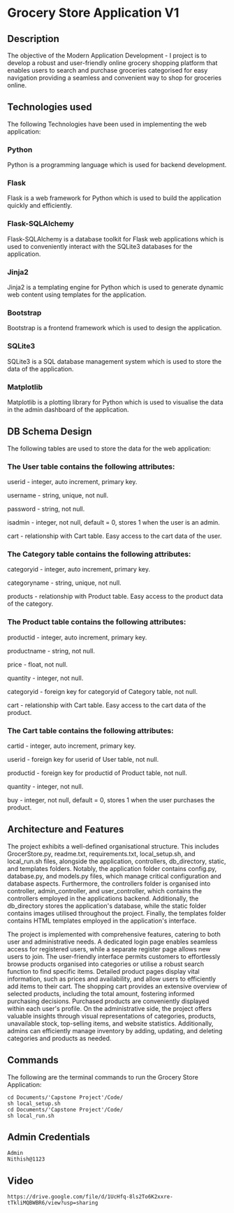 # Grocery Store Application V1
## Description
The objective of the Modern Application Development - I project is to develop a robust and user-friendly online grocery shopping platform that enables users to search and purchase groceries categorised for easy navigation providing a seamless and convenient way to shop for groceries online.
## Technologies used
The following Technologies have been used in implementing the web application:
### Python
Python is a programming language which is used for backend development.
### Flask
Flask is a web framework for Python which is used to build the application quickly and efficiently.
### Flask-SQLAlchemy
Flask-SQLAlchemy is a database toolkit for Flask web applications which is used to conveniently interact with the SQLite3 databases for the application.
### Jinja2
Jinja2 is a templating engine for Python which is used to generate dynamic web content using templates for the application.
### Bootstrap
Bootstrap is a frontend framework which is used to design the application.
### SQLite3
SQLite3 is a SQL database management system which is used to store the data of the application.
### Matplotlib
Matplotlib is a plotting library for Python which is used to visualise the data in the admin dashboard of the application.

## DB Schema Design
The following tables are used to store the data for the web application:

### The User table contains the following attributes:

userid - integer, auto increment, primary key.

username - string, unique, not null.

password - string, not null.

isadmin - integer, not null, default = 0, stores 1 when the user is an admin.

cart - relationship with Cart table. Easy access to the cart data of the user.

### The Category table contains the following attributes:

categoryid - integer, auto increment, primary key.

categoryname - string, unique, not null.

products - relationship with Product table. Easy access to the product data of the category.

### The Product table contains the following attributes:

productid - integer, auto increment, primary key.

productname - string, not null.

price - float, not null.

quantity - integer, not null.

categoryid - foreign key for categoryid of Category table, not null.

cart - relationship with Cart table. Easy access to the cart data of the product.

### The Cart table contains the following attributes:

cartid - integer, auto increment, primary key.

userid - foreign key for userid of User table, not null.

productid - foreign key for productid of Product table, not null.

quantity - integer, not null.

buy - integer, not null, default = 0, stores 1 when the user purchases the product.


## Architecture and Features
The project exhibits a well-defined organisational structure. This includes GrocerStore.py, readme.txt, requirements.txt, local_setup.sh, and local_run.sh files, alongside the application, controllers, db_directory, static, and templates folders. Notably, the application folder contains config.py, database.py, and models.py files, which manage critical configuration and database aspects. Furthermore, the controllers folder is organised into controller, admin_controller, and user_controller, which contains the controllers employed in the applications backend. Additionally, the db_directory stores the application's database, while the static folder contains images utilised throughout the project. Finally, the templates folder contains HTML templates employed in the application's interface.

The project is implemented with comprehensive features, catering to both user and administrative needs. A dedicated login page enables seamless access for registered users, while a separate register page allows new users to join. The user-friendly interface permits customers to effortlessly browse products organised into categories or utilise a robust search function to find specific items. Detailed product pages display vital information, such as prices and availability, and allow users to efficiently add items to their cart. The shopping cart provides an extensive overview of selected products, including the total amount, fostering informed purchasing decisions. Purchased products are conveniently displayed within each user's profile. On the administrative side, the project offers valuable insights through visual representations of categories, products, unavailable stock, top-selling items, and website statistics. Additionally, admins can efficiently manage inventory by adding, updating, and deleting categories and products as needed.

## Commands

The following are the terminal commands to run the Grocery Store Application: 

	cd Documents/'Capstone Project'/Code/
	sh local_setup.sh
	cd Documents/'Capstone Project'/Code/
	sh local_run.sh

## Admin Credentials
	Admin
	Nithish@1123
 
## Video
    https://drive.google.com/file/d/1UcHfq-8ls2To6K2xxre-tTkliMQBWBR6/view?usp=sharing
